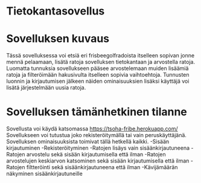 # Tietokantasovellus


# Sovelluksen kuvaus
Tässä sovelluksessa voi etsiä eri frisbeegolfradoista itselleen sopivan jonne mennä pelaamaan, lisätä ratoja sovelluksen tietokantaan ja arvostella ratoja.
Luomatta tunnuksia sovellukseen pääsee arvostelemaan muiden lisäämiä ratoja ja filteröimään hakusivulta itselleen sopivia vaihtoehtoja.
Tunnusten luonnin ja kirjautumisen jälkeen näiden ominaisuuksien lisäksi käyttäjä voi lisätä järjestelmään uusia ratoja. 


# Sovelluksen tämänhetkinen tilanne
Sovellusta voi käydä katsomassa https://tsoha-fribe.herokuapp.com/
Sovellukseen voi tutustua joko rekisteröitymällä tai vain peruskäyttäjänä. Sovelluksen ominaisuuksista toimivat tällä hetkellä kaikki.
-Sisään kirjautuminen
-Rekisteröityminen
-Ratojen lisäys vain sisäänkirjautuneena
-Ratojen arvostelu sekä sisään kirjautumisella että ilman
-Ratojen arvostelujen keskiarvon katsominen sekä sisään kirjautumisella että ilman
-Ratojen filtteröinti sekä sisäänkirjautuneena että ilman
-Kävijämäärän näkyminen sisäänkirjautuneille


